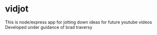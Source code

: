 # vidjot
This is node/express app for jotting down ideas for future youtube videos
Developed under guidance of brad traversy 
